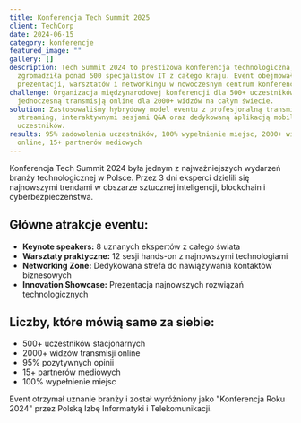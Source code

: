 ```yaml
---
title: Konferencja Tech Summit 2025
client: TechCorp
date: 2024-06-15
category: konferencje
featured_image: ""
gallery: []
description: Tech Summit 2024 to prestiżowa konferencja technologiczna, która
  zgromadziła ponad 500 specjalistów IT z całego kraju. Event obejmował 3 dni
  prezentacji, warsztatów i networkingu w nowoczesnym centrum konferencyjnym.
challenge: Organizacja międzynarodowej konferencji dla 500+ uczestników z
  jednoczesną transmisją online dla 2000+ widzów na całym świecie.
solution: Zastosowaliśmy hybrydowy model eventu z profesjonalną transmisją
  streaming, interaktywnymi sesjami Q&A oraz dedykowaną aplikacją mobilną dla
  uczestników.
results: 95% zadowolenia uczestników, 100% wypełnienie miejsc, 2000+ widzów
  online, 15+ partnerów mediowych
---
```


Konferencja Tech Summit 2024 była jednym z najważniejszych wydarzeń branży technologicznej w Polsce. Przez 3 dni eksperci dzielili się najnowszymi trendami w obszarze sztucznej inteligencji, blockchain i cyberbezpieczeństwa.

## Główne atrakcje eventu:

- **Keynote speakers:** 8 uznanych ekspertów z całego świata
- **Warsztaty praktyczne:** 12 sesji hands-on z najnowszymi technologiami  
- **Networking Zone:** Dedykowana strefa do nawiązywania kontaktów biznesowych
- **Innovation Showcase:** Prezentacja najnowszych rozwiązań technologicznych

## Liczby, które mówią same za siebie:

- 500+ uczestników stacjonarnych
- 2000+ widzów transmisji online
- 95% pozytywnych opinii
- 15+ partnerów mediowych
- 100% wypełnienie miejsc

Event otrzymał uznanie branży i został wyróżniony jako "Konferencja Roku 2024" przez Polską Izbę Informatyki i Telekomunikacji.
